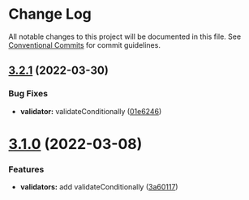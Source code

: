 # Change Log

All notable changes to this project will be documented in this file.
See [Conventional Commits](https://conventionalcommits.org) for commit guidelines.

## [3.2.1](https://github.com/baloise/web-app-utils/compare/v3.2.0...v3.2.1) (2022-03-30)


### Bug Fixes

* **validator:** validateConditionally ([01e6246](https://github.com/baloise/web-app-utils/commit/01e62463d956e81694b9e83ca43014a77e1dfab0))





# [3.1.0](https://github.com/baloise/web-app-utils/compare/v3.0.1...v3.1.0) (2022-03-08)


### Features

* **validators:** add validateConditionally ([3a60117](https://github.com/baloise/web-app-utils/commit/3a60117d7740b2f280812c465aee6574140b95a7))
